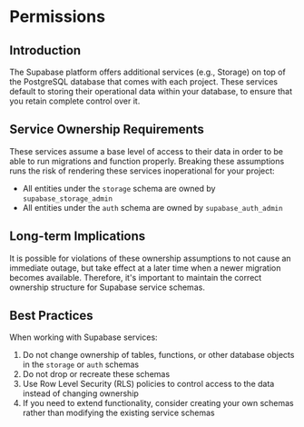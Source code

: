 # Permissions

## Introduction

The Supabase platform offers additional services (e.g., Storage) on top of the PostgreSQL database that comes with each project. These services default to storing their operational data within your database, to ensure that you retain complete control over it.

## Service Ownership Requirements

These services assume a base level of access to their data in order to be able to run migrations and function properly. Breaking these assumptions runs the risk of rendering these services inoperational for your project:

- All entities under the `storage` schema are owned by `supabase_storage_admin`
- All entities under the `auth` schema are owned by `supabase_auth_admin`

## Long-term Implications

It is possible for violations of these ownership assumptions to not cause an immediate outage, but take effect at a later time when a newer migration becomes available. Therefore, it's important to maintain the correct ownership structure for Supabase service schemas.

## Best Practices

When working with Supabase services:

1. Do not change ownership of tables, functions, or other database objects in the `storage` or `auth` schemas
2. Do not drop or recreate these schemas
3. Use Row Level Security (RLS) policies to control access to the data instead of changing ownership
4. If you need to extend functionality, consider creating your own schemas rather than modifying the existing service schemas
